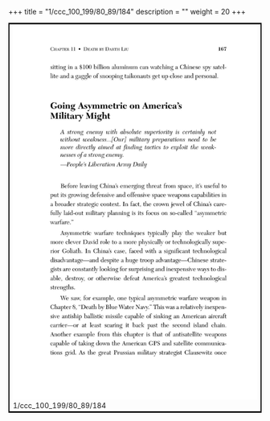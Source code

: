 +++
title = "1/ccc_100_199/80_89/184"
description = ""
weight = 20
+++

<table style="border:2px solid black;max-width:800px;max-height:800px;" 
><tr><td><img class="center-fit-jpg"
src="/jpg_/out_jpg_dbc_184.jpg"  >1/ccc_100_199/80_89/184</img></td></tr></table>